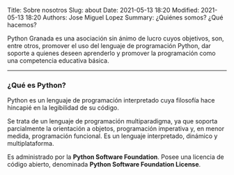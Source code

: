 Title: Sobre nosotros
Slug: about
Date: 2021-05-13 18:20
Modified: 2021-05-13 18:20
Authors: Jose Miguel Lopez
Summary: ¿Quiénes somos? ¿Qué hacemos?


Python Granada es una asociación sin ánimo de lucro cuyos objetivos, son, entre otros, promover el uso del lenguaje de programación Python, dar soporte a quienes deseen aprenderlo y promover la programación como una competencia educativa básica.

---

### ¿Qué es Python?

Python es un lenguaje de programación interpretado cuya filosofía hace hincapié en la legibilidad de su código. 

Se trata de un lenguaje de programación multiparadigma, ya que soporta parcialmente la orientación a objetos, programación imperativa y, en menor medida, programación funcional. Es un lenguaje interpretado, dinámico y multiplataforma.

Es administrado por la **Python Software Foundation**. Posee una licencia de código abierto, denominada **Python Software Foundation License**.
